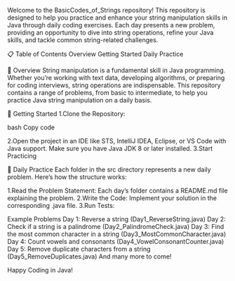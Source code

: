 

Welcome to the BasicCodes_of_Strings repository! This repository is designed to help you practice and enhance your string manipulation skills in Java through daily coding exercises. Each day presents a new problem, providing an opportunity to dive into string operations, refine your Java skills, and tackle common string-related challenges.

📋 Table of Contents
Overview
Getting Started
Daily Practice

📝 Overview
String manipulation is a fundamental skill in Java programming. Whether you’re working with text data, developing algorithms, or preparing for coding interviews, string operations are indispensable. This repository contains a range of problems, from basic to intermediate, to help you practice Java string manipulation on a daily basis.

🚀 Getting Started
1.Clone the Repository:

bash
Copy code

2.Open the project in an IDE like STS, IntelliJ IDEA, Eclipse, or VS Code with Java support.
Make sure you have Java JDK 8 or later installed.
3.Start Practicing

📅 Daily Practice
Each folder in the src directory represents a new daily problem. Here’s how the structure works:

1.Read the Problem Statement: Each day’s folder contains a README.md file explaining the problem.
2.Write the Code: Implement your solution in the corresponding .java file.
3.Run Tests:

Example Problems
Day 1: Reverse a string (Day1_ReverseString.java)
Day 2: Check if a string is a palindrome (Day2_PalindromeCheck.java)
Day 3: Find the most common character in a string (Day3_MostCommonCharacter.java)
Day 4: Count vowels and consonants (Day4_VowelConsonantCounter.java)
Day 5: Remove duplicate characters from a string (Day5_RemoveDuplicates.java)
And many more to come!

Happy Coding in Java!
